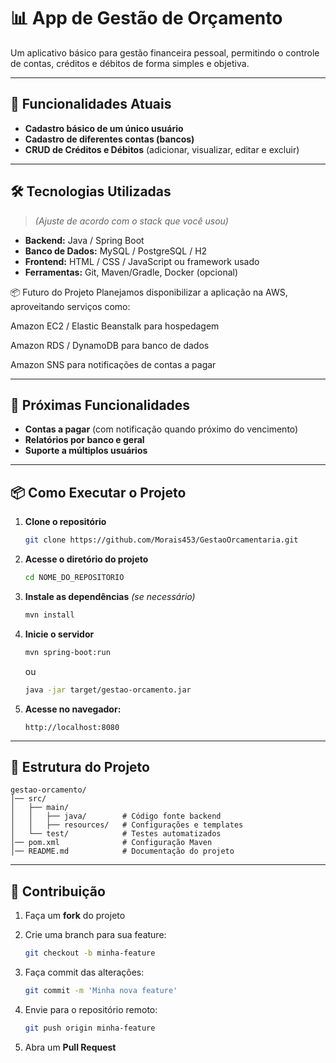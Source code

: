 # 📊 App de Gestão de Orçamento

Um aplicativo básico para gestão financeira pessoal, permitindo o controle de contas, créditos e débitos de forma simples e objetiva.

---

## 🚀 Funcionalidades Atuais

* **Cadastro básico de um único usuário**
* **Cadastro de diferentes contas (bancos)**
* **CRUD de Créditos e Débitos** (adicionar, visualizar, editar e excluir)

---

## 🛠️ Tecnologias Utilizadas

> *(Ajuste de acordo com o stack que você usou)*

* **Backend:** Java / Spring Boot
* **Banco de Dados:** MySQL / PostgreSQL / H2
* **Frontend:** HTML / CSS / JavaScript ou framework usado
* **Ferramentas:** Git, Maven/Gradle, Docker (opcional)

📦 Futuro do Projeto
Planejamos disponibilizar a aplicação na AWS, aproveitando serviços como:

Amazon EC2 / Elastic Beanstalk para hospedagem

Amazon RDS / DynamoDB para banco de dados

Amazon SNS para notificações de contas a pagar

---

## 📌 Próximas Funcionalidades

* **Contas a pagar** (com notificação quando próximo do vencimento)
* **Relatórios por banco e geral**
* **Suporte a múltiplos usuários**

---

## 📦 Como Executar o Projeto

1. **Clone o repositório**

   ```bash
   git clone https://github.com/Morais453/GestaoOrcamentaria.git
   ```

2. **Acesse o diretório do projeto**

   ```bash
   cd NOME_DO_REPOSITORIO
   ```

3. **Instale as dependências** *(se necessário)*

   ```bash
   mvn install
   ```

4. **Inicie o servidor**

   ```bash
   mvn spring-boot:run
   ```

   ou

   ```bash
   java -jar target/gestao-orcamento.jar
   ```

5. **Acesse no navegador:**

   ```
   http://localhost:8080
   ```

---

## 📂 Estrutura do Projeto

```
gestao-orcamento/
│── src/
│   ├── main/
│   │   ├── java/        # Código fonte backend
│   │   ├── resources/   # Configurações e templates
│   └── test/            # Testes automatizados
│── pom.xml              # Configuração Maven
│── README.md            # Documentação do projeto
```

---

## 🤝 Contribuição

1. Faça um **fork** do projeto
2. Crie uma branch para sua feature:

   ```bash
   git checkout -b minha-feature
   ```
3. Faça commit das alterações:

   ```bash
   git commit -m 'Minha nova feature'
   ```
4. Envie para o repositório remoto:

   ```bash
   git push origin minha-feature
   ```
5. Abra um **Pull Request**
